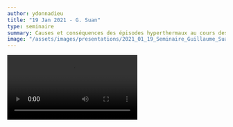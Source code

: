 ```yaml
---
author: ydonnadieu
title: "19 Jan 2021 - G. Suan"
type: seminaire
summary: Causes et conséquences des épisodes hyperthermaux au cours des derniers 200 Ma
image: "/assets/images/presentations/2021_01_19_Seminaire_Guillaume_Suan.png"
---
```


<video src="https://nuage.osupytheas.fr/s/6RAaoy6xXHn8AaW/download/zoom_0.mp4" type="video/mp4" controls="controls" style="max-width: 730px;">
</video>
